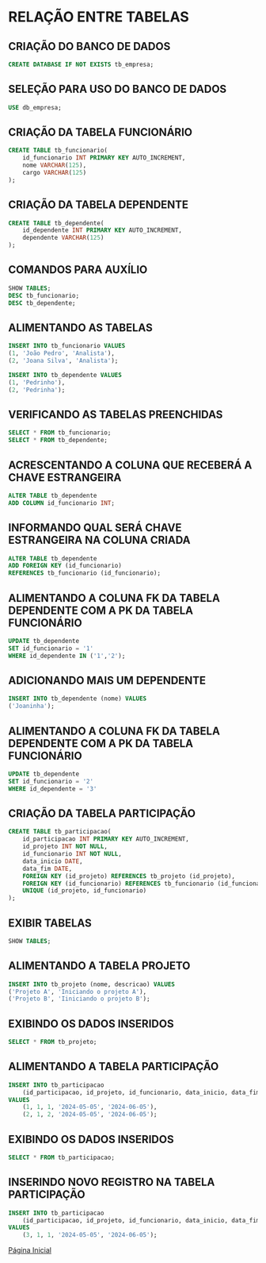 # RELAÇÃO ENTRE TABELAS

## CRIAÇÃO DO BANCO DE DADOS

```SQL
CREATE DATABASE IF NOT EXISTS tb_empresa;
```

## SELEÇÃO PARA USO DO BANCO DE DADOS

```SQL
USE db_empresa;
```

## CRIAÇÃO DA TABELA FUNCIONÁRIO

```SQL
CREATE TABLE tb_funcionario(
    id_funcionario INT PRIMARY KEY AUTO_INCREMENT,
    nome VARCHAR(125),
    cargo VARCHAR(125)
);
```

## CRIAÇÃO DA TABELA DEPENDENTE

```SQL
CREATE TABLE tb_dependente(
    id_dependente INT PRIMARY KEY AUTO_INCREMENT,
    dependente VARCHAR(125)
);
```

## COMANDOS PARA AUXÍLIO

```SQL
SHOW TABLES;
DESC tb_funcionario;
DESC tb_dependente;
```

## ALIMENTANDO AS TABELAS

```SQL
INSERT INTO tb_funcionario VALUES
(1, 'João Pedro', 'Analista'),
(2, 'Joana Silva', 'Analista');

INSERT INTO tb_dependente VALUES
(1, 'Pedrinho'),
(2, 'Pedrinha');
```
## VERIFICANDO AS TABELAS PREENCHIDAS

```SQL
SELECT * FROM tb_funcionario;
SELECT * FROM tb_dependente;
```

## ACRESCENTANDO A COLUNA QUE RECEBERÁ A CHAVE ESTRANGEIRA

```SQL
ALTER TABLE tb_dependente
ADD COLUMN id_funcionario INT;
```

## INFORMANDO QUAL SERÁ CHAVE ESTRANGEIRA NA COLUNA CRIADA

```SQL
ALTER TABLE tb_dependente
ADD FOREIGN KEY (id_funcionario)
REFERENCES tb_funcionario (id_funcionario);
```

## ALIMENTANDO A COLUNA FK DA TABELA DEPENDENTE COM A PK DA TABELA FUNCIONÁRIO

```SQL
UPDATE tb_dependente
SET id_funcionario = '1'
WHERE id_dependente IN ('1','2');
```

## ADICIONANDO MAIS UM DEPENDENTE

```SQL
INSERT INTO tb_dependente (nome) VALUES
('Joaninha');
```

## ALIMENTANDO A COLUNA FK DA TABELA DEPENDENTE COM A PK DA TABELA FUNCIONÁRIO

```SQL
UPDATE tb_dependente
SET id_funcionario = '2'
WHERE id_dependente = '3'
```

## CRIAÇÃO DA TABELA PARTICIPAÇÃO

```SQL
CREATE TABLE tb_participacao(
    id_participacao INT PRIMARY KEY AUTO_INCREMENT,
    id_projeto INT NOT NULL,
    id_funcionario INT NOT NULL,
    data_inicio DATE,
    data_fim DATE,
    FOREIGN KEY (id_projeto) REFERENCES tb_projeto (id_projeto),
    FOREIGN KEY (id_funcionario) REFERENCES tb_funcionario (id_funcionario),
    UNIQUE (id_projeto, id_funcionario)
);
```

## EXIBIR TABELAS

```SQL
SHOW TABLES;
```

## ALIMENTANDO A TABELA PROJETO

```SQL
INSERT INTO tb_projeto (nome, descricao) VALUES
('Projeto A', 'Iniciando o projeto A'),
('Projeto B', 'Iiniciando o projeto B');
```

## EXIBINDO OS DADOS INSERIDOS

```SQL
SELECT * FROM tb_projeto;
```

## ALIMENTANDO A TABELA PARTICIPAÇÃO

```SQL
INSERT INTO tb_participacao
    (id_participacao, id_projeto, id_funcionario, data_inicio, data_fim),
VALUES
    (1, 1, 1, '2024-05-05', '2024-06-05'),
    (2, 1, 2, '2024-05-05', '2024-06-05');
```

## EXIBINDO OS DADOS INSERIDOS

```SQL
SELECT * FROM tb_participacao;
```

## INSERINDO NOVO REGISTRO NA TABELA PARTICIPAÇÃO

```SQL
INSERT INTO tb_participacao
    (id_participacao, id_projeto, id_funcionario, data_inicio, data_fim)
VALUES
    (3, 1, 1, '2024-05-05', '2024-06-05');
```
[Página Inicial](../aula25/)
